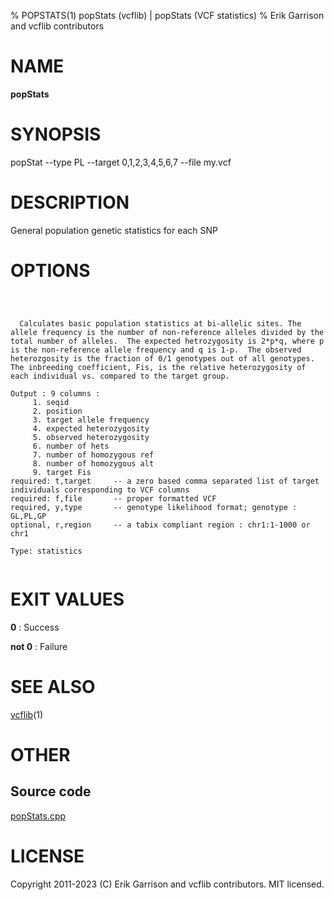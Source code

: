 % POPSTATS(1) popStats (vcflib) | popStats (VCF statistics)
% Erik Garrison and vcflib contributors

# NAME

**popStats**

# SYNOPSIS

popStat --type PL --target 0,1,2,3,4,5,6,7 --file my.vcf

# DESCRIPTION

General population genetic statistics for each SNP



# OPTIONS

```



  Calculates basic population statistics at bi-allelic sites. The allele frequency is the number of non-reference alleles divided by the total number of alleles.  The expected hetrozygosity is 2*p*q, where p is the non-reference allele frequency and q is 1-p.  The observed heterozgosity is the fraction of 0/1 genotypes out of all genotypes.  The inbreeding coefficient, Fis, is the relative heterozygosity of each individual vs. compared to the target group. 

Output : 9 columns :                 
     1. seqid                        
     2. position                     
     3. target allele frequency      
     4. expected heterozygosity      
     5. observed heterozygosity      
     6. number of hets               
     7. number of homozygous ref     
     8. number of homozygous alt     
     9. target Fis                   
required: t,target     -- a zero based comma separated list of target individuals corresponding to VCF columns        
required: f,file       -- proper formatted VCF                                                                        
required, y,type       -- genotype likelihood format; genotype : GL,PL,GP                                             
optional, r,region     -- a tabix compliant region : chr1:1-1000 or chr1                                              

Type: statistics


```





# EXIT VALUES

**0**
: Success

**not 0**
: Failure

# SEE ALSO



[vcflib](./vcflib.md)(1)



# OTHER

## Source code

[popStats.cpp](https://github.com/vcflib/vcflib/blob/master/src/popStats.cpp)

# LICENSE

Copyright 2011-2023 (C) Erik Garrison and vcflib contributors. MIT licensed.

<!--
  Created with ./scripts/bin2md.rb scripts/bin2md-template.erb
-->
